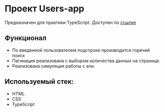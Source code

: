 # Проект Users-app

Предназначен для практики TypeScript. Доступен по [ссылке](https://mickkrishtopa.github.io/users-app/)

## Функционал

-   По введенной пользователем подстроке производится горячий поиск
-   Пагинация реализована с выбором количества данных на странице.
-   Реализована симуляция работы с апи.

## Используемый стек:

-   HTML
-   CSS
-   TypeScript
